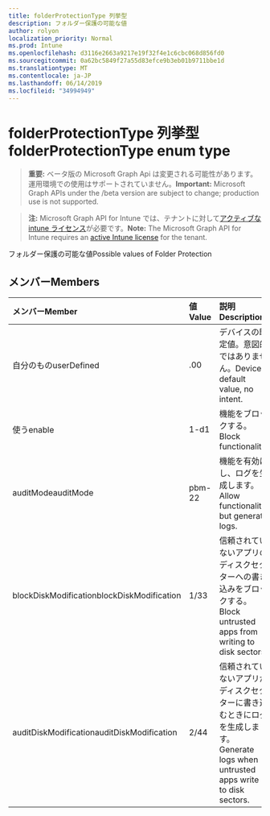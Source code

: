 ```yaml
---
title: folderProtectionType 列挙型
description: フォルダー保護の可能な値
author: rolyon
localization_priority: Normal
ms.prod: Intune
ms.openlocfilehash: d3116e2663a9217e19f32f4e1c6cbc068d856fd0
ms.sourcegitcommit: 0a62bc5849f27a55d83efce9b3eb01b9711bbe1d
ms.translationtype: MT
ms.contentlocale: ja-JP
ms.lasthandoff: 06/14/2019
ms.locfileid: "34994949"
---
```

# <a name="folderprotectiontype-enum-type"></a><span data-ttu-id="279ac-103">folderProtectionType 列挙型</span><span class="sxs-lookup"><span data-stu-id="279ac-103">folderProtectionType enum type</span></span>

> <span data-ttu-id="279ac-104">**重要:** ベータ版の Microsoft Graph Api は変更される可能性があります。運用環境での使用はサポートされていません。</span><span class="sxs-lookup"><span data-stu-id="279ac-104">**Important:** Microsoft Graph APIs under the /beta version are subject to change; production use is not supported.</span></span>

> <span data-ttu-id="279ac-105">**注:** Microsoft Graph API for Intune では、テナントに対して[アクティブな intune ライセンス](https://go.microsoft.com/fwlink/?linkid=839381)が必要です。</span><span class="sxs-lookup"><span data-stu-id="279ac-105">**Note:** The Microsoft Graph API for Intune requires an [active Intune license](https://go.microsoft.com/fwlink/?linkid=839381) for the tenant.</span></span>

<span data-ttu-id="279ac-106">フォルダー保護の可能な値</span><span class="sxs-lookup"><span data-stu-id="279ac-106">Possible values of Folder Protection</span></span>

## <a name="members"></a><span data-ttu-id="279ac-107">メンバー</span><span class="sxs-lookup"><span data-stu-id="279ac-107">Members</span></span>
|<span data-ttu-id="279ac-108">メンバー</span><span class="sxs-lookup"><span data-stu-id="279ac-108">Member</span></span>|<span data-ttu-id="279ac-109">値</span><span class="sxs-lookup"><span data-stu-id="279ac-109">Value</span></span>|<span data-ttu-id="279ac-110">説明</span><span class="sxs-lookup"><span data-stu-id="279ac-110">Description</span></span>|
|:---|:---|:---|
|<span data-ttu-id="279ac-111">自分のもの</span><span class="sxs-lookup"><span data-stu-id="279ac-111">userDefined</span></span>|<span data-ttu-id="279ac-112">.0</span><span class="sxs-lookup"><span data-stu-id="279ac-112">0</span></span>|<span data-ttu-id="279ac-113">デバイスの既定値。意図的ではありません。</span><span class="sxs-lookup"><span data-stu-id="279ac-113">Device default value, no intent.</span></span>|
|<span data-ttu-id="279ac-114">使う</span><span class="sxs-lookup"><span data-stu-id="279ac-114">enable</span></span>|<span data-ttu-id="279ac-115">1-d</span><span class="sxs-lookup"><span data-stu-id="279ac-115">1</span></span>|<span data-ttu-id="279ac-116">機能をブロックする。</span><span class="sxs-lookup"><span data-stu-id="279ac-116">Block functionality.</span></span>|
|<span data-ttu-id="279ac-117">auditMode</span><span class="sxs-lookup"><span data-stu-id="279ac-117">auditMode</span></span>|<span data-ttu-id="279ac-118">pbm-2</span><span class="sxs-lookup"><span data-stu-id="279ac-118">2</span></span>|<span data-ttu-id="279ac-119">機能を有効にし、ログを生成します。</span><span class="sxs-lookup"><span data-stu-id="279ac-119">Allow functionality but generate logs.</span></span>|
|<span data-ttu-id="279ac-120">blockDiskModification</span><span class="sxs-lookup"><span data-stu-id="279ac-120">blockDiskModification</span></span>|<span data-ttu-id="279ac-121">1/3</span><span class="sxs-lookup"><span data-stu-id="279ac-121">3</span></span>|<span data-ttu-id="279ac-122">信頼されていないアプリのディスクセクターへの書き込みをブロックする。</span><span class="sxs-lookup"><span data-stu-id="279ac-122">Block untrusted apps from writing to disk sectors.</span></span>|
|<span data-ttu-id="279ac-123">auditDiskModification</span><span class="sxs-lookup"><span data-stu-id="279ac-123">auditDiskModification</span></span>|<span data-ttu-id="279ac-124">2/4</span><span class="sxs-lookup"><span data-stu-id="279ac-124">4</span></span>|<span data-ttu-id="279ac-125">信頼されていないアプリがディスクセクターに書き込むときにログを生成します。</span><span class="sxs-lookup"><span data-stu-id="279ac-125">Generate logs when untrusted apps write to disk sectors.</span></span>|





